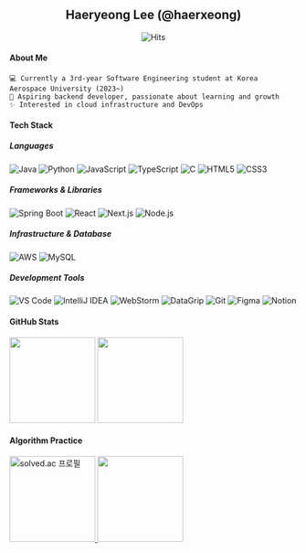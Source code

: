 <div align="center">

## Haeryeong Lee (@haerxeong)

![Hits](https://hits.sh/github.com/haerxeong.svg?style=social)

</div>

#### About Me
```
💻 Currently a 3rd-year Software Engineering student at Korea Aerospace University (2023~)
🌱 Aspiring backend developer, passionate about learning and growth
✨ Interested in cloud infrastructure and DevOps
```

#### Tech Stack

##### Languages
![Java](https://img.shields.io/badge/Java-007396?style=for-the-badge&logo=openjdk&logoColor=white)
![Python](https://img.shields.io/badge/Python-3776AB?style=for-the-badge&logo=python&logoColor=white)
![JavaScript](https://img.shields.io/badge/Javascript-F7DF1E?style=for-the-badge&logo=Javascript&logoColor=black)
![TypeScript](https://img.shields.io/badge/TypeScript-3178C6?style=for-the-badge&logo=TypeScript&logoColor=white)
![C](https://img.shields.io/badge/C-A8B9CC?style=for-the-badge&logo=c&logoColor=white)
![HTML5](https://img.shields.io/badge/HTML5-E34F26?style=for-the-badge&logo=html5&logoColor=white)
![CSS3](https://img.shields.io/badge/CSS3-1572B6?style=for-the-badge&logo=css3&logoColor=white)

##### Frameworks & Libraries
![Spring Boot](https://img.shields.io/badge/SpringBoot-6DB33F?style=for-the-badge&logo=springboot&logoColor=white)
![React](https://img.shields.io/badge/React-61DAFB?style=for-the-badge&logo=react&logoColor=black)
![Next.js](https://img.shields.io/badge/Next.js-000000?style=for-the-badge&logo=nextdotjs&logoColor=white)
![Node.js](https://img.shields.io/badge/Node.js-339933?style=for-the-badge&logo=nodedotjs&logoColor=white)

##### Infrastructure & Database
![AWS](https://img.shields.io/badge/AWS-232F3E?style=for-the-badge&logo=amazonaws&logoColor=white)
![MySQL](https://img.shields.io/badge/MySQL-4479A1?style=for-the-badge&logo=mysql&logoColor=white)

##### Development Tools
![VS Code](https://img.shields.io/badge/VSCode-007ACC?style=for-the-badge&logo=visualstudiocode&logoColor=white)
![IntelliJ IDEA](https://img.shields.io/badge/IntelliJ-000000?style=for-the-badge&logo=intellijidea&logoColor=white)
![WebStorm](https://img.shields.io/badge/Webstorm-000000?style=for-the-badge&logo=webstorm&logoColor=white)
![DataGrip](https://img.shields.io/badge/DataGrip-000000?style=for-the-badge&logo=datagrip&logoColor=white)
![Git](https://img.shields.io/badge/Git-F05032?style=for-the-badge&logo=git&logoColor=white)
![Figma](https://img.shields.io/badge/Figma-F24E1E?style=for-the-badge&logo=figma&logoColor=white)
![Notion](https://img.shields.io/badge/Notion-000000?style=for-the-badge&logo=notion&logoColor=white)


#### GitHub Stats

<div align="left">
  <img src="https://github-readme-stats.vercel.app/api?username=haerxeong&show_icons=true" height="150"/>
  <img src="https://github-readme-stats.vercel.app/api/top-langs/?username=haerxeong&layout=compact" height="150"/>
</div>

#### Algorithm Practice

<div align="left">
  <a href="https://solved.ac/haerxeong">
    <img src="http://mazassumnida.wtf/api/v2/generate_badge?boj=haeryeong" alt="solved.ac 프로필" height="150"/>
  </a>
  <img src="http://mazandi.herokuapp.com/api?handle=haeryeong&theme=warm" height="150"/>
</div>

